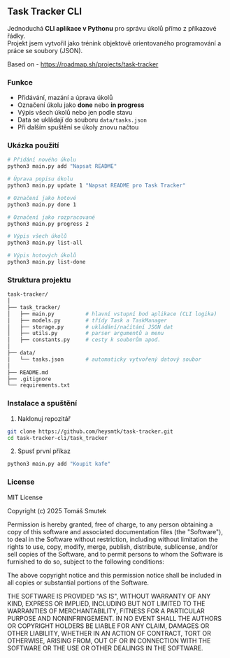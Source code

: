 ## Task Tracker CLI

Jednoduchá **CLI aplikace v Pythonu** pro správu úkolů přímo z příkazové řádky.  
Projekt jsem vytvořil jako trénink objektově orientovaného programování a práce se soubory (JSON).

Based on - https://roadmap.sh/projects/task-tracker

### Funkce

- Přidávání, mazání a úprava úkolů  
- Označení úkolu jako **done** nebo **in progress**  
- Výpis všech úkolů nebo jen podle stavu  
- Data se ukládají do souboru `data/tasks.json`  
- Při dalším spuštění se úkoly znovu načtou  

### Ukázka použití

```bash
# Přidání nového úkolu
python3 main.py add "Napsat README"

# Úprava popisu úkolu
python3 main.py update 1 "Napsat README pro Task Tracker"

# Označení jako hotové
python3 main.py done 1

# Označení jako rozpracované
python3 main.py progress 2

# Výpis všech úkolů
python3 main.py list-all

# Výpis hotových úkolů
python3 main.py list-done
```
### Struktura projektu
```bash
task-tracker/
│
├── task_tracker/
│   ├── main.py          # hlavní vstupní bod aplikace (CLI logika)
│   ├── models.py        # třídy Task a TaskManager
│   ├── storage.py       # ukládání/načítání JSON dat
│   ├── utils.py         # parser argumentů a menu
│   ├── constants.py     # cesty k souborům apod.
│
├── data/
│   └── tasks.json       # automaticky vytvořený datový soubor
│
├── README.md
├── .gitignore
└── requirements.txt
```
### Instalace a spuštění
1. Naklonuj repozitář
```bash
git clone https://github.com/heysmtk/task-tracker.git
cd task-tracker-cli/task_tracker
```
2. Spusť první příkaz
```bash
python3 main.py add "Koupit kafe"
```

### License
MIT License

Copyright (c) 2025 Tomáš Smutek

Permission is hereby granted, free of charge, to any person obtaining a copy
of this software and associated documentation files (the "Software"), to deal
in the Software without restriction, including without limitation the rights
to use, copy, modify, merge, publish, distribute, sublicense, and/or sell
copies of the Software, and to permit persons to whom the Software is
furnished to do so, subject to the following conditions:

The above copyright notice and this permission notice shall be included in all
copies or substantial portions of the Software.

THE SOFTWARE IS PROVIDED "AS IS", WITHOUT WARRANTY OF ANY KIND, EXPRESS OR
IMPLIED, INCLUDING BUT NOT LIMITED TO THE WARRANTIES OF MERCHANTABILITY,
FITNESS FOR A PARTICULAR PURPOSE AND NONINFRINGEMENT. IN NO EVENT SHALL THE
AUTHORS OR COPYRIGHT HOLDERS BE LIABLE FOR ANY CLAIM, DAMAGES OR OTHER
LIABILITY, WHETHER IN AN ACTION OF CONTRACT, TORT OR OTHERWISE, ARISING FROM,
OUT OF OR IN CONNECTION WITH THE SOFTWARE OR THE USE OR OTHER DEALINGS IN THE
SOFTWARE.
